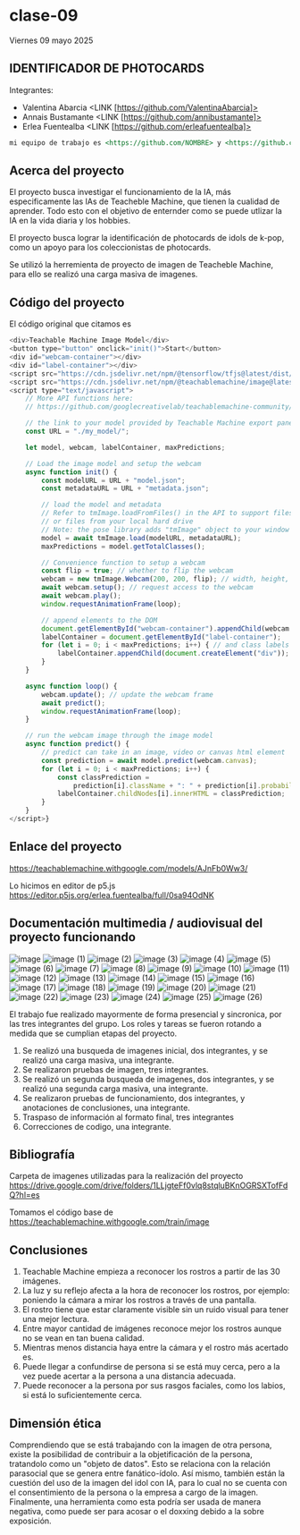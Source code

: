# clase-09

Viernes 09 mayo 2025

## IDENTIFICADOR DE PHOTOCARDS

Integrantes:

* Valentina Abarcia <LINK [https://github.com/ValentinaAbarcia]>
* Annais Bustamante <LINK [https://github.com/annibustamante]>
* Erlea Fuentealba  <LINK [https://github.com/erleafuentealba]>

```md
mi equipo de trabajo es <https://github.com/NOMBRE> y <https://github.com/NOMBRE>, entregamos en el repositorio en este enlace <https://github.com/ETC>.
```

## Acerca del proyecto

El proyecto busca investigar el funcionamiento de la IA, más especificamente las IAs de Teacheble Machine, que tienen la cualidad de aprender. Todo esto con el objetivo de enternder como se puede utlizar la IA en la vida diaria y los hobbies.

El proyecto busca lograr la identificación de photocards de idols de k-pop, como un apoyo para los coleccionistas de photocards.

Se utilizó la herremienta de proyecto de imagen de Teacheble Machine, para ello se realizó una carga masiva de imagenes.

## Código del proyecto

El código original que citamos es

```javascript
<div>Teachable Machine Image Model</div>
<button type="button" onclick="init()">Start</button>
<div id="webcam-container"></div>
<div id="label-container"></div>
<script src="https://cdn.jsdelivr.net/npm/@tensorflow/tfjs@latest/dist/tf.min.js"></script>
<script src="https://cdn.jsdelivr.net/npm/@teachablemachine/image@latest/dist/teachablemachine-image.min.js"></script>
<script type="text/javascript">
    // More API functions here:
    // https://github.com/googlecreativelab/teachablemachine-community/tree/master/libraries/image

    // the link to your model provided by Teachable Machine export panel
    const URL = "./my_model/";

    let model, webcam, labelContainer, maxPredictions;

    // Load the image model and setup the webcam
    async function init() {
        const modelURL = URL + "model.json";
        const metadataURL = URL + "metadata.json";

        // load the model and metadata
        // Refer to tmImage.loadFromFiles() in the API to support files from a file picker
        // or files from your local hard drive
        // Note: the pose library adds "tmImage" object to your window (window.tmImage)
        model = await tmImage.load(modelURL, metadataURL);
        maxPredictions = model.getTotalClasses();

        // Convenience function to setup a webcam
        const flip = true; // whether to flip the webcam
        webcam = new tmImage.Webcam(200, 200, flip); // width, height, flip
        await webcam.setup(); // request access to the webcam
        await webcam.play();
        window.requestAnimationFrame(loop);

        // append elements to the DOM
        document.getElementById("webcam-container").appendChild(webcam.canvas);
        labelContainer = document.getElementById("label-container");
        for (let i = 0; i < maxPredictions; i++) { // and class labels
            labelContainer.appendChild(document.createElement("div"));
        }
    }

    async function loop() {
        webcam.update(); // update the webcam frame
        await predict();
        window.requestAnimationFrame(loop);
    }

    // run the webcam image through the image model
    async function predict() {
        // predict can take in an image, video or canvas html element
        const prediction = await model.predict(webcam.canvas);
        for (let i = 0; i < maxPredictions; i++) {
            const classPrediction =
                prediction[i].className + ": " + prediction[i].probability.toFixed(2);
            labelContainer.childNodes[i].innerHTML = classPrediction;
        }
    }
</script>}
```


## Enlace del proyecto

https://teachablemachine.withgoogle.com/models/AJnFb0Ww3/

Lo hicimos en editor de p5.js https://editor.p5js.org/erlea.fuentealba/full/0sa94OdNK 

## Documentación multimedia / audiovisual del proyecto funcionando

![image](https://github.com/user-attachments/assets/e3167e60-e53f-4023-9c29-ad0ff006ea69)
![image (1)](https://github.com/user-attachments/assets/acf9ab9c-ab76-4a4a-9ab7-d07263e71342)
![image (2)](https://github.com/user-attachments/assets/c6dd2884-3996-494e-a8ee-8ea5f432667f)
![image (3)](https://github.com/user-attachments/assets/8129a16e-ba6e-49c7-8157-7d9e916f577f)
![image (4)](https://github.com/user-attachments/assets/bce4c05d-2169-4d37-bbfb-dd1191348662)
![image (5)](https://github.com/user-attachments/assets/c37803ca-bb33-4d9d-ad71-e796cc2abd60)
![image (6)](https://github.com/user-attachments/assets/a0804473-fb01-438d-b72e-587e8174afce)
![image (7)](https://github.com/user-attachments/assets/24452c60-4d32-476a-b0ca-fd7c77b6ed37)
![image (8)](https://github.com/user-attachments/assets/7fc29c97-808e-4513-887b-cbed9de6b392)
![image (9)](https://github.com/user-attachments/assets/1411289a-fdca-4965-9dd6-bc6d97eb2183)
![image (10)](https://github.com/user-attachments/assets/f7f7deec-87c6-4d62-a2b8-be264c78602b)
![image (11)](https://github.com/user-attachments/assets/4f124b43-b268-4e60-a77c-6be70dbcbab8)
![image (12)](https://github.com/user-attachments/assets/25c972fb-811f-42b7-afbe-a4a54b09388f)
![image (13)](https://github.com/user-attachments/assets/6a742280-428b-41fe-8861-34d978daab6f)
![image (14)](https://github.com/user-attachments/assets/22a26318-df63-4807-a45d-cd248cec02b1)
![image (15)](https://github.com/user-attachments/assets/c9318ec9-5c75-4918-b121-37be221c5f19)
![image (16)](https://github.com/user-attachments/assets/03a582f6-2d04-4ed5-8f71-f175183f821c)
![image (17)](https://github.com/user-attachments/assets/3fafa8fa-1dc2-4fb6-b73a-9ea72aeb93ef)
![image (18)](https://github.com/user-attachments/assets/e43147aa-acef-4510-8620-5da9dac30c30)
![image (19)](https://github.com/user-attachments/assets/d7b9b0bb-fadc-46df-a78b-edd014cf80fb)
![image (20)](https://github.com/user-attachments/assets/fe14338b-e5ab-406b-9f89-c662e1fb1aef)
![image (21)](https://github.com/user-attachments/assets/f1f9a3fd-eb19-4e84-896d-7530fbf571b9)
![image (22)](https://github.com/user-attachments/assets/fca57f4d-8e12-4089-918c-b8f3d31e75f4)
![image (23)](https://github.com/user-attachments/assets/08a8438a-00a0-410b-817f-5130ad737c25)
![image (24)](https://github.com/user-attachments/assets/cb58b073-f727-4eb3-acd9-6a67d64b894f)
![image (25)](https://github.com/user-attachments/assets/0108ff67-205e-4afd-ba28-ad334e0a2d0d)
![image (26)](https://github.com/user-attachments/assets/2ccb48fe-8b86-4de8-a0b3-24a1c1c025c1)


El trabajo fue realizado mayormente de forma presencial y sincronica, por las tres integrantes del grupo. Los roles y tareas se fueron rotando a medida que se cumplian etapas del proyecto.
1. Se realizó una busqueda de imagenes inicial, dos integrantes, y se realizó una carga masiva, una integrante.
2. Se realizaron pruebas de imagen, tres integrantes.
3. Se realizó un segunda  busqueda de imagenes, dos integrantes, y se realizó una segunda carga masiva, una integrante.
4. Se realizaron pruebas de funcionamiento, dos integrantes, y anotaciones de conclusiones, una integrante.
5. Traspaso de información al formato final, tres integrantes
6. Correcciones de codigo, una integrante.

## Bibliografía

Carpeta de imagenes utilizadas para la realización del proyecto https://drive.google.com/drive/folders/1LLjgteFf0vlq8stqluBKnOGRSXTofFdQ?hl=es

Tomamos el código base de https://teachablemachine.withgoogle.com/train/image

## Conclusiones

1. Teachable Machine empieza a reconocer los rostros a partir de las 30 imágenes.
2. La luz y su reflejo afecta a la hora de reconocer los rostros, por ejemplo: poniendo la cámara a mirar los rostros a través de una pantalla.
3. El rostro tiene que estar claramente visible sin un ruido visual para tener una mejor lectura.
4. Entre mayor cantidad de imágenes reconoce mejor los rostros aunque no se vean en tan buena calidad.
5. Mientras menos distancia haya entre la cámara y el rostro más acertado es.
6. Puede llegar a confundirse de persona si se está muy cerca, pero a la vez puede acertar a la persona a una distancia adecuada.
7. Puede reconocer a la persona por sus rasgos faciales, como los labios, si está lo suficientemente cerca.

## Dimensión ética
Comprendiendo que se está trabajando con la imagen de otra persona, existe la posibilidad de contribuir a la objetificación de la persona, tratandolo como un "objeto de datos". Esto se relaciona con la relación parasocial que se genera entre fanático-ídolo. Así mismo, también están la cuestión del uso de la imagen del idol con IA, para lo cual no se cuenta con el consentimiento de la persona o la empresa a cargo de la imagen. Finalmente, una herramienta como esta podría ser usada de manera negativa, como puede ser para acosar o el doxxing debido a la sobre exposición.

